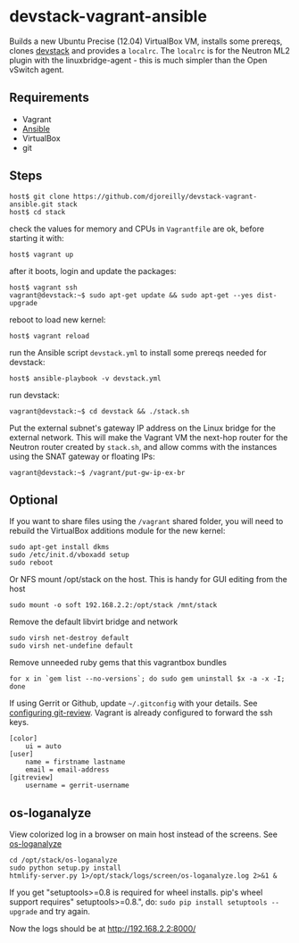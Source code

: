 devstack-vagrant-ansible
========================

Builds a new Ubuntu Precise (12.04) VirtualBox VM, installs some prereqs, clones [devstack](http://devstack.org/) and provides a `localrc`. The `localrc` is for the Neutron ML2 plugin with the linuxbridge-agent - this is much simpler than the Open vSwitch agent.


Requirements
------------

* Vagrant
* [Ansible](http://www.ansibleworks.com/)
* VirtualBox
* git


Steps
-----

    host$ git clone https://github.com/djoreilly/devstack-vagrant-ansible.git stack
    host$ cd stack

check the values for memory and CPUs in `Vagrantfile` are ok, before starting it with:

    host$ vagrant up

after it boots, login and update the packages:

    host$ vagrant ssh
    vagrant@devstack:~$ sudo apt-get update && sudo apt-get --yes dist-upgrade

reboot to load new kernel:

    host$ vagrant reload

run the Ansible script `devstack.yml` to install some prereqs needed for devstack:

    host$ ansible-playbook -v devstack.yml

run devstack:

    vagrant@devstack:~$ cd devstack && ./stack.sh

Put the external subnet's gateway IP address on the Linux bridge for the external network. This will make the Vagrant VM the next-hop router for the Neutron router created by `stack.sh`, and allow comms with the instances using the SNAT gateway or floating IPs:

    vagrant@devstack:~$ /vagrant/put-gw-ip-ex-br


Optional
--------

If you want to share files using the `/vagrant` shared folder, you will need to rebuild the VirtualBox additions module for the new kernel:

    sudo apt-get install dkms
    sudo /etc/init.d/vboxadd setup
    sudo reboot


Or NFS mount /opt/stack on the host. This is handy for GUI editing from the host

    sudo mount -o soft 192.168.2.2:/opt/stack /mnt/stack


Remove the default libvirt bridge and network

    sudo virsh net-destroy default
    sudo virsh net-undefine default


Remove unneeded ruby gems that this vagrantbox bundles

    for x in `gem list --no-versions`; do sudo gem uninstall $x -a -x -I; done


If using Gerrit or Github, update  `~/.gitconfig` with your details. See [configuring git-review](https://wiki.openstack.org/wiki/Gerrit_Workflow). Vagrant is already configured to forward the ssh keys.

    [color]
	    ui = auto
    [user]
	    name = firstname lastname
	    email = email-address
    [gitreview]
	    username = gerrit-username


os-loganalyze
-------------

View colorized log in a browser on main host instead of the screens. See [os-loganalyze](https://github.com/openstack-infra/os-loganalyze)

    cd /opt/stack/os-loganalyze
    sudo python setup.py install
    htmlify-server.py 1>/opt/stack/logs/screen/os-loganalyze.log 2>&1 &

If you get "setuptools>=0.8 is required for wheel installs. pip's wheel support requires" setuptools>=0.8.", do: `sudo pip install setuptools --upgrade` and try again.

Now the logs should be at http://192.168.2.2:8000/

